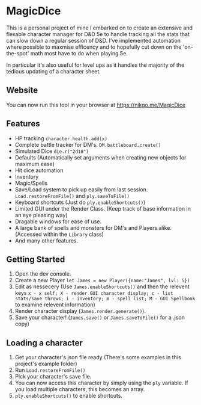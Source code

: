 # MagicDice
This is a personal project of mine I embarked on to create an extensive and flexable character manager for D&D 5e to handle tracking all the stats that can slow down a regular session of D&D. I've implemented automation where possible to maxmise efficency and to hopefully cut down on the 'on-the-spot' math most have to do when playing 5e.

In particular it's also useful for level ups as it handles the majority of the tedious updating of a character sheet.

## Website
You can now run this tool in your browser at https://nikgo.me/MagicDice

## Features
- HP tracking `character.health.add(x)`
- Complete battle tracker for DM's. `DM.battleboard.create()`
- Simulated Dice `die.r("2d10")`
- Defaults (Automatically set arguments when creating new objects for maximum ease)
- Hit dice automation
- Inventory
- Magic/Spells
- Save/Load system to pick up easily from last session. `Load.restoreFromFile()` and `ply.saveToFile()`
- Keyboard shortcuts (Just do `ply.enableShortcuts()`)
- Limited GUI under the Render Class. (Keep track of base information in an eye pleasing way)
- Dragable windows for ease of use.
- A large bank of spells and monsters for DM's and Players alike. (Accessed within the `Library` class)
- And many other features.
  
## Getting Started
1. Open the dev console.
1. Create a new Player `let James = new Player({name:"James", lvl: 5})`
1. Edit as nessecery (Use `James.enableShortcuts()` and then the relevent keys `x - x self; X - render GUI character display; c - list stats/save throws; i - inventory; m - spell list; M - GUI Spellbook` to examine relevent information)
1. Render character display (`James.render.generate()`).
1. Save your character! (`James.save()` or `James.saveToFile()` for a .json copy)

## Loading a character
1. Get your character's json file ready (There's some examples in this project's example folder)
1. Run `Load.restoreFromFile()`
1. Pick your character's save file.
1. You can now access this character by simply using the `ply` variable. If you load multiple characters, this becomes an array.
1. `ply.enableShortcuts()` to enable shortcuts.
